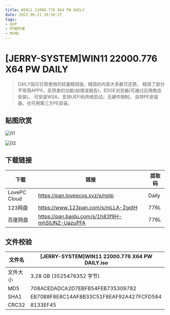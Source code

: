 ```yaml
---
title: WIN11 22000.776 X64 PW DAILY
date: 2022-06-21 20:50:17
tags:
- UUP
- 哔哩哔哩
- MSMG
---
```


# [JERRY-SYSTEM]WIN11 22000.776 X64 PW DAILY

> DAILY指可日常使用的轻量精简版，精简的内容大多数可还原。
> 精简了部分不常用APPX，反馈类的功能(如错误报告)，EDGE浏览器(可通过应用商店安装)。
> 可安装WSA，支持UEFI和传统启动，无硬件限制。
> 自带PE安装器，也可用第三方PE安装。

## 贴图欣赏

![01](002_01.png)

![02](002_02.png)

## **下载链接**

| 下载         | 链接                                            | 提取码 |
| ------------ | ----------------------------------------------- | ------ |
| LovePC Cloud | https://pan.lovepcos.xyz/s/npIp                 | Daily  |
| 123网盘      | https://www.123pan.com/s/mLLA-ZgqtH             | 776L   |
| 百度网盘     | https://pan.baidu.com/s/1h83f9H-mhSlUNZ-UazuPFA | 776L   |



## 文件校验

| 文件名   | [JERRY-SYSTEM]WIN11 22000.776 X64 PW DAILY.iso |
| -------- | ---------------------------------------------- |
| 文件大小 | 3.28 GB (3525476352 字节)                      |
| MD5      | 708ACEDADCA2D7EBFB54FEB735309782               |
| SHA1     | EB70B8F8E8C14AF8B33C51F8EAF92A427FCFD584       |
| CRC32    | 8133EF45                                       |

